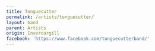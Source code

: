 ```yaml
---
title: Tonguecutter
permalink: /artists/tonguecutter/
layout: band
parent: Artists
origin: Invercargill
facebook: 'https://www.facebook.com/tonguecutterband/'
---
```

